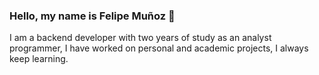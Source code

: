 ### Hello, my name is Felipe Muñoz  👋 ###

I am a backend developer with two years of study as an analyst programmer, I have worked on personal and academic projects, I always keep learning.




